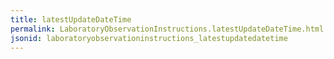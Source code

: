 ```yaml
---
title: latestUpdateDateTime
permalink: LaboratoryObservationInstructions.latestUpdateDateTime.html
jsonid: laboratoryobservationinstructions_latestupdatedatetime
---
```

